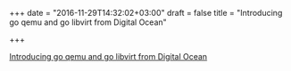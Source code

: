 +++
date = "2016-11-29T14:32:02+03:00"
draft = false
title = "Introducing go qemu and go libvirt from Digital Ocean"

+++

<p><a href="https://www.digitalocean.com/company/blog/introducing-go-qemu-and-go-libvirt">Introducing go qemu and go libvirt from Digital Ocean</a></p>
